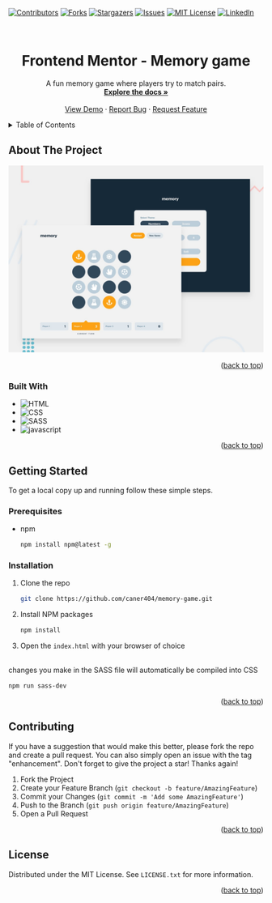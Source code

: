 
<!-- Improved compatibility of back to top link: See: https://github.com/othneildrew/Best-README-Template/pull/73 -->
<a id="readme-top"></a>
<!--
*** Thanks for checking out the Best-README-Template. If you have a suggestion
*** that would make this better, please fork the repo and create a pull request
*** or simply open an issue with the tag "enhancement".
*** Don't forget to give the project a star!
*** Thanks again! Now go create something AMAZING! :D
-->



<!-- PROJECT SHIELDS -->
<!--
*** I'm using markdown "reference style" links for readability.
*** Reference links are enclosed in brackets [ ] instead of parentheses ( ).
*** See the bottom of this document for the declaration of the reference variables
*** for contributors-url, forks-url, etc. This is an optional, concise syntax you may use.
*** https://www.markdownguide.org/basic-syntax/#reference-style-links
-->
[![Contributors][contributors-shield]][contributors-url]
[![Forks][forks-shield]][forks-url]
[![Stargazers][stars-shield]][stars-url]
[![Issues][issues-shield]][issues-url]
[![MIT License][license-shield]][license-url]
[![LinkedIn][linkedin-shield]][linkedin-url]

<!-- PROJECT LOGO -->
<br />
<div align="center">
  
<h1 align="center">Frontend Mentor - Memory game</h1>

  <p align="center">
     A fun memory game where players try to match pairs.
    <br />
    <a href="https://github.com/caner404/memory-game"><strong>Explore the docs »</strong></a>
    <br />
    <br />
    <a href="https://caner404.github.io/memory-game/" target='_blank'>View Demo</a>
    ·
    <a href="https://github.com/caner404/memory-game/issues/new?labels=bug&template=bug-report---.md">Report Bug</a>
    ·
    <a href="https://github.com/caner404/memory-game/issues/new?labels=enhancement&template=feature-request---.md">Request Feature</a>
  </p>
</div>



<!-- TABLE OF CONTENTS -->
<details>
  <summary>Table of Contents</summary>
  <ol>
    <li>
      <a href="#about-the-project">About The Project</a>
      <ul>
        <li><a href="#built-with">Built With</a></li>
      </ul>
    </li>
    <li>
      <a href="#getting-started">Getting Started</a>
      <ul>
        <li><a href="#prerequisites">Prerequisites</a></li>
        <li><a href="#installation">Installation</a></li>
      </ul>
    </li>
    <li><a href="#usage">Usage</a></li>
    <li><a href="#roadmap">Roadmap</a></li>
    <li><a href="#contributing">Contributing</a></li>
    <li><a href="#license">License</a></li>
    <li><a href="#contact">Contact</a></li>
    <li><a href="#acknowledgments">Acknowledgments</a></li>
  </ol>
</details>



<!-- ABOUT THE PROJECT -->
## About The Project

![Design preview for the Memory game coding challenge](./preview.jpg)

<p align="right">(<a href="#readme-top">back to top</a>)</p>



### Built With

* ![HTML]
* ![CSS]
* ![SASS]
* ![javascript]

<p align="right">(<a href="#readme-top">back to top</a>)</p>



<!-- GETTING STARTED -->
## Getting Started

To get a local copy up and running follow these simple steps.

### Prerequisites

* npm
  ```sh
  npm install npm@latest -g
  ```

### Installation

1. Clone the repo
   ```sh
   git clone https://github.com/caner404/memory-game.git
   ```
2. Install NPM packages
   ```sh
   npm install
   ```
3. Open the ```index.html``` with your browser of choice

  <br>
  changes you make in the SASS file will automatically be compiled into CSS 
  
   ```sh
   npm run sass-dev
   ```
<p align="right">(<a href="#readme-top">back to top</a>)</p>

<!-- CONTRIBUTING -->
## Contributing

If you have a suggestion that would make this better, please fork the repo and create a pull request. You can also simply open an issue with the tag "enhancement".
Don't forget to give the project a star! Thanks again!

1. Fork the Project
2. Create your Feature Branch (`git checkout -b feature/AmazingFeature`)
3. Commit your Changes (`git commit -m 'Add some AmazingFeature'`)
4. Push to the Branch (`git push origin feature/AmazingFeature`)
5. Open a Pull Request

<p align="right">(<a href="#readme-top">back to top</a>)</p>

<!-- LICENSE -->
## License

Distributed under the MIT License. See `LICENSE.txt` for more information.

<p align="right">(<a href="#readme-top">back to top</a>)</p>


<!-- MARKDOWN LINKS & IMAGES -->
<!-- https://www.markdownguide.org/basic-syntax/#reference-style-links -->
[contributors-shield]: https://img.shields.io/github/contributors/caner404/memory-game.svg?style=for-the-badge
[contributors-url]: https://github.com/caner404/memory-game/graphs/contributors
[forks-shield]: https://img.shields.io/github/forks/caner404/memory-game.svg?style=for-the-badge
[forks-url]: https://github.com/caner404/memory-game/network/members
[stars-shield]: https://img.shields.io/github/stars/caner404/memory-game.svg?style=for-the-badge
[stars-url]: https://github.com/caner404/memory-game/stargazers
[issues-shield]: https://img.shields.io/github/issues/caner404/memory-game.svg?style=for-the-badge
[issues-url]: https://github.com/caner404/memory-game/issues
[license-shield]: https://img.shields.io/github/license/caner404/memory-game.svg?label=license&style=for-the-badge
[license-url]: https://github.com/caner404/memory-game/blob/main/LICENSE.txt
[linkedin-shield]: https://img.shields.io/badge/-LinkedIn-black.svg?style=for-the-badge&logo=linkedin&colorB=555
[linkedin-url]: https://linkedin.com/in/linkedin_username

[React.js]: https://img.shields.io/badge/React-20232A?style=for-the-badge&logo=react&logoColor=61DAFB
[React-url]: https://reactjs.org/
[javascript]: https://img.shields.io/badge/JavaScript-F7DF1E?style=for-the-badge&logo=javascript&logoColor=%23000
[HTML]: https://img.shields.io/badge/HTML5-E34F26?style=for-the-badge&logo=html5&logoColor=white
[CSS]: https://img.shields.io/badge/CSS3-1572B6?style=for-the-badge&logo=css3&logoColor=white
[SASS]: https://img.shields.io/badge/Sass-CC6699?style=for-the-badge&logo=sass&logoColor=white
[Vue.js]: https://img.shields.io/badge/Vue.js-35495E?style=for-the-badge&logo=vuedotjs&logoColor=4FC08D
[Vue-url]: https://vuejs.org/
